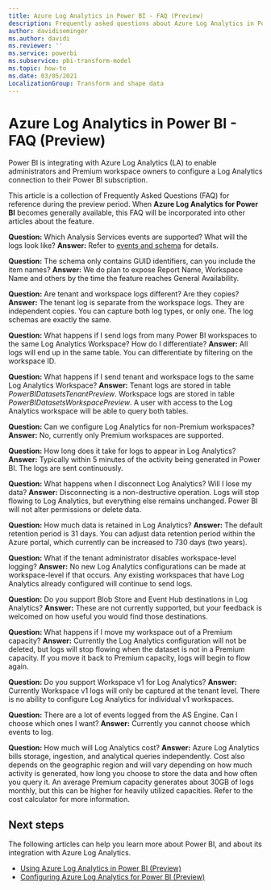 ```yaml
---
title: Azure Log Analytics in Power BI - FAQ (Preview)
description: Frequently asked questions about Azure Log Analytics in Power BI
author: davidiseminger
ms.author: davidi
ms.reviewer: ''
ms.service: powerbi
ms.subservice: pbi-transform-model
ms.topic: how-to
ms.date: 03/05/2021
LocalizationGroup: Transform and shape data
---
```

# Azure Log Analytics in Power BI - FAQ (Preview)

Power BI is integrating with Azure Log Analytics (LA) to enable administrators and Premium workspace owners to configure a Log Analytics connection to their Power BI subscription. 

This article is a collection of Frequently Asked Questions (FAQ) for reference during the preview period. When **Azure Log Analytics for Power BI** becomes generally available, this FAQ will be incorporated into other articles about the feature.


**Question:**  Which Analysis Services events are supported? What will the logs look like?
**Answer:**  Refer to [events and schema](desktop-log-analytics-configure.md#events-and-schema) for details. 

**Question:**  The schema only contains GUID identifiers, can you include the item names?
**Answer:**  We do plan to expose Report Name, Workspace Name and others by the time the feature reaches General Availability.

**Question:**  Are tenant and workspace logs different? Are they copies?
**Answer:**  The tenant log is separate from the workspace logs. They are independent copies. You can capture both log types, or only one. The log schemas are exactly the same.

**Question:**  What happens if I send logs from many Power BI workspaces to the same Log Analytics Workspace? How do I differentiate? 
**Answer:**  All logs will end up in the same table. You can differentiate by filtering on the workspace ID.

**Question:**  What happens if I send tenant and workspace logs to the same Log Analytics Workspace? 
**Answer:**  Tenant logs are stored in table *PowerBIDatasetsTenantPreview*. Workspace logs are stored in table *PowerBIDatasetsWorkspacePreview*. A user with access to the Log Analytics workspace will be able to query both tables.

**Question:**  Can we configure Log Analytics for non-Premium workspaces? 
**Answer:**  No, currently only Premium workspaces are supported.

**Question:**  How long does it take for logs to appear in Log Analytics? 
**Answer:**  Typically within 5 minutes of the activity being generated in Power BI. The logs are sent continuously.

**Question:**  What happens when I disconnect Log Analytics? Will I lose my data?
**Answer:**  Disconnecting is a non-destructive operation. Logs will stop flowing to Log Analytics, but everything else remains unchanged. Power BI will not alter permissions or delete data.

**Question:**  How much data is retained in Log Analytics?
**Answer:**  The default retention period is 31 days. You can adjust data retention period within the Azure portal, which currently can be increased to 730 days (two years).

**Question:**  What if the tenant administrator disables workspace-level logging?
**Answer:**  No new Log Analytics configurations can be made at workspace-level if that occurs. Any existing workspaces that have Log Analytics already configured will continue to send logs.

**Question:**  Do you support Blob Store and Event Hub destinations in Log Analytics?
**Answer:**  These are not currently supported, but your feedback is welcomed on how useful you would find those destinations.

**Question:**  What happens if I move my workspace out of a Premium capacity?
**Answer:**  Currently the Log Analytics configuration will not be deleted, but logs will stop flowing when the dataset is not in a Premium capacity. If you move it back to Premium capacity, logs will begin to flow again.

**Question:**  Do you support Workspace v1 for Log Analytics?
**Answer:**  Currently Workspace v1 logs will only be captured at the tenant level. There is no ability to configure Log Analytics for individual v1 workspaces.

**Question:**  There are a lot of events logged from the AS Engine. Can I choose which ones I want?
**Answer:**  Currently you cannot choose which events to log.

**Question:**  How much will Log Analytics cost?
**Answer:**  Azure Log Analytics bills storage, ingestion, and analytical queries independently. Cost also depends on the geographic region and will vary depending on how much activity is generated, how long you choose to store the data and how often you query it. An average Premium capacity generates about 30GB of logs monthly, but this can be higher for heavily utilized capacities. Refer to the cost calculator for more information. 


## Next steps
The following articles can help you learn more about Power BI, and about its integration with Azure Log Analytics.

* [Using Azure Log Analytics in Power BI (Preview)](desktop-log-analytics-overview.md)
* [Configuring Azure Log Analytics for Power BI (Preview)](desktop-log-analytics-configure.md)